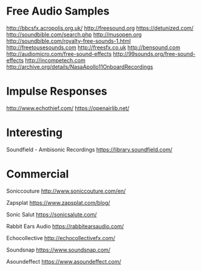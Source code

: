 # Free Audio Samples

http://bbcsfx.acropolis.org.uk/
http://freesound.org
https://detunized.com/
http://soundbible.com/search.php
http://musopen.org
http://soundbible.com/royalty-free-sounds-1.html
http://freetousesounds.com
http://freesfx.co.uk
http://bensound.com
http://audiomicro.com/free-sound-effects
http://99sounds.org/free-sound-effects
http://incompetech.com
http://archive.org/details/NasaApollo11OnboardRecordings

# Impulse Responses

http://www.echothief.com/
https://openairlib.net/

# Interesting

Soundfield - Ambisonic Recordings
https://library.soundfield.com/

# Commercial

Soniccouture
http://www.soniccouture.com/en/

Zapsplat
https://www.zapsplat.com/blog/

Sonic Salut
https://sonicsalute.com/

Rabbit Ears Audio
https://rabbitearsaudio.com/

Echocollective
http://echocollectivefx.com/

Soundsnap
https://www.soundsnap.com/

Asoundeffect
https://www.asoundeffect.com/

